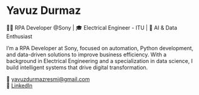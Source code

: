 # Yavuz Durmaz

👨‍💻 RPA Developer @Sony | 🎓 Electrical Engineer - ITU | 🤖 AI & Data Enthusiast

I’m a RPA Developer at Sony, focused on automation, Python development, and data-driven solutions to improve business efficiency. With a background in Electrical Engineering and a specialization in data science, I build intelligent systems that drive digital transformation.

📧 yavuzdurmazresmi@gmail.com  
🔗 [LinkedIn](https://www.linkedin.com/in/yavuz-durmaz/)
